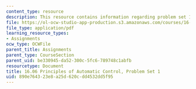 ```yaml
---
content_type: resource
description: This resource contains information regarding problem set 1.
file: https://ol-ocw-studio-app-production.s3.amazonaws.com/courses/16-06-principles-of-automatic-control-fall-2012/890e764323e8a25d620cdd4532dd5f95_MIT16_06F12_ProblemsSet_1.pdf
file_type: application/pdf
learning_resource_types:
- Assignments
ocw_type: OCWFile
parent_title: Assignments
parent_type: CourseSection
parent_uid: be330945-da52-300c-5fc6-789748c1abfb
resourcetype: Document
title: 16.06 Principles of Automatic Control, Problem Set 1
uid: 890e7643-23e8-a25d-620c-dd4532dd5f95
---
```

